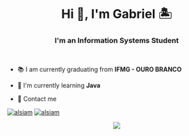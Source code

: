 
<h1 align="center">Hi 👋, I'm Gabriel 🏝️</h1>
<h3 align="center">I'm an Information Systems Student</h3>
<br>

- 📚 I am currently graduating from **IFMG - OURO BRANCO**

- 🌱 I'm currently learning **Java**

- 💬 Contact me 

<p align="left">
  <a href="https://www.linkedin.com/in/gabriel-silva-anacleto-207489280"><img src="https://img.shields.io/badge/LinkedIn-0077B5?style=for-the-badge&logo=linkedin&logoColor=white" alt="alsiam"/></a>
  <a href="mailto:gabrielanacleto74@outlook.com"><img src="https://img.shields.io/badge/gmail-F14336?style=for-the-badge&logo=gmail&logoColor=white" alt="alsiam"/>
</p>
<p align="center">
<img src="https://github.com/GabrielSilvaAnacleto/perfilgit/blob/main/perfilgithub.gif">
</p> 
<!--
**GabrielSilvaAnacleto/GabrielSilvaAnacleto** is a ✨ _special_ ✨ repository because its `README.md` (this file) appears on your GitHub profile
